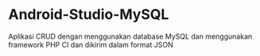 # Android-Studio-MySQL
Aplikasi CRUD dengan menggunakan database MySQL dan menggunakan framework PHP CI dan dikirim dalam format JSON
